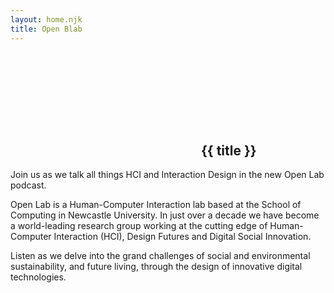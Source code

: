 ```yaml
---
layout: home.njk
title: Open Blab
---
```


<h2>
  <icon-layout>
    <svg>
      <use href="/assets/icons.svg#mic"></use>
    </svg>
    {{ title }}
  </icon-layout>
</h2>

Join us as we talk all things HCI and Interaction Design in the new Open Lab podcast.

Open Lab is a Human-Computer Interaction lab based at the School of Computing in Newcastle University. In just over a decade we have become a world-leading research group working at the cutting edge of Human-Computer Interaction (HCI), Design Futures and Digital Social Innovation.

Listen as we delve into the grand challenges of social and environmental sustainability, and future living, through the design of innovative digital technologies.
